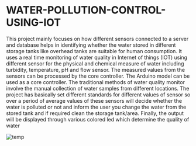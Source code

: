 # WATER-POLLUTION-CONTROL-USING-IOT

This project mainly focuses on how different sensors connected to a server and database helps in identifying whether the water stored in different storage tanks like overhead tanks are suitable for human consumption. It uses a real time monitoring of water quality in Internet of things (IOT) using different sensor for the physical and chemical measure of water including turbidity, temperature, pH and flow sensor. The measured values from the sensors can be processed by the core controller. The Arduino model can be used as a core controller. The traditional methods of water quality monitor involve the manual collection of water samples from different locations. The project has basically set different standards for different values of sensor so over a period of average values of these sensors will decide whether the water is polluted or not and inform the user you change the water from the stored tank and if required clean the storage tank/area. Finally, the output will be displayed through various colored led which determine the quality of water

![temp](https://user-images.githubusercontent.com/45739667/86765133-64e2be00-c066-11ea-88aa-37985e423682.jpg)
